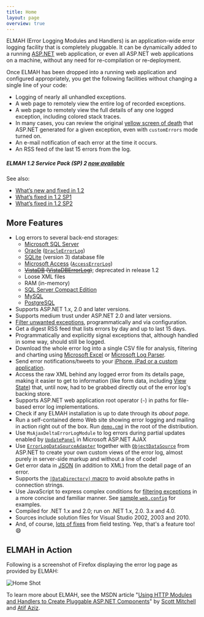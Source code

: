```yaml
---
title: Home
layout: page
overview: true
---
```


ELMAH (Error Logging Modules and Handlers) is an application-wide error logging facility that is completely pluggable. It can be dynamically added to a running [ASP.NET](http://www.asp.net/) web application, or even all ASP.NET web applications on a machine, without any need for re-compilation or re-deployment.

Once ELMAH has been dropped into a running web application and configured appropriately, you get the following facilities without changing a single line of your code:

  * Logging of nearly all unhandled exceptions.
  * A web page to remotely view the entire log of recorded exceptions.
  * A web page to remotely view the full details of any one logged exception, including colored stack traces.
  * In many cases, you can review the original [yellow screen of death](http://en.wikipedia.org/wiki/Yellow_Screen_of_Death#ASP.NET) that ASP.NET generated for a given exception, even with `customErrors` mode turned on.
  * An e-mail notification of each error at the time it occurs.
  * An RSS feed of the last 15 errors from the log.

<div class="note">
  <h5>ELMAH 1.2 Service Pack (SP) 2 <a href="https://elmah.github.io/downloads/">now available</a></h5>
  <p>See also:</p>
  
  <ul>
    <li><a href="https://github.com/elmah/Elmah/issues?q=is%3Aissue+label%3AMilestone-Release1.2+is%3Aclosed">What&rsquo;s new and fixed in 1.2</a></li>
    <li><a href="https://github.com/elmah/Elmah/issues?q=is%3Aissue+label%3AMilestone-Release1.2SP1+is%3Aclosed">What&rsquo;s fixed in 1.2 SP1</a></li>
    <li><a href="https://github.com/elmah/Elmah/issues?q=is%3Aissue+label%3AMilestone-Release1.2SP2+is%3Aclosed">What&rsquo;s fixed in 1.2 SP2</a></li>
  </ul>
</div>

## More Features

  * Log errors to several back-end storages:
    * [Microsoft SQL Server](http://www.microsoft.com/sql/)
    * [Oracle](http://www.oracle.com/) ([`OracleErrorLog`](https://www.assembla.com/spaces/elmah/subversion/source/HEAD/tags/REL-1.2/src/Elmah/OracleErrorLog.cs))
    * [SQLite](http://www.sqlite.org/) (version 3) database file
    * [Microsoft Access](https://code.google.com/p/elmah/wiki/Access) ([`AccessErrorLog`](https://www.assembla.com/spaces/elmah/subversion/source/HEAD/tags/REL-1.2/src/Elmah/AccessErrorLog.cs))
    * <del>[VistaDB](http://www.vistadb.net/) ([VistaDBErrorLog](https://www.assembla.com/spaces/elmah/subversion/source/HEAD/tags/REL-1.1/src/Elmah/VistaDBErrorLog.cs))</del>; deprecated in release 1.2
    * Loose XML files
    * RAM (in-memory)
    * [SQL Server Compact Edition](http://www.microsoft.com/sql/)
    * [MySQL](http://www.mysql.com/)
    * [PostgreSQL](http://www.postgresql.org/)
  * Supports ASP.NET 1.x, 2.0 and later versions.
  * Supports medium trust under ASP.NET 2.0 and later versions.
  * [Filter unwanted exceptions](/a/error-filtering/), programmatically and via configuration.
  * Get a digest RSS feed that lists errors by day and up to last 15 days.
  * Programmatically and explicitly signal exceptions that, although handled in some way, should still be logged.
  * Download the whole error log into a single CSV file for analysis, filtering and charting using [Microsoft Excel](http://www.microsoft.com/excel/) or [Microsoft Log Parser](http://www.microsoft.com/technet/scriptcenter/tools/logparser/default.mspx).
  * Send error notifications/tweets to your [iPhone, iPad or a custom application](/a/prowling-errors/).
  * Access the raw XML behind any logged error from its details page, making it easier to get to information (like form data, including [View State](http://msdn2.microsoft.com/en-us/library/ms972976.aspx)) that, until now, had to be grabbed directly out of the error log's backing store.
  * Supports ASP.NET web application root operator (`~`) in paths for file-based error log implementations.
  * Check if any ELMAH installation is up to date through its _about page_.
  * Run a self-contained demo Web site showing error logging and mailing in action right out of the box. Run [`demo.cmd`](https://www.assembla.com/spaces/elmah/subversion/source/HEAD/tags/REL-1.2/demo.cmd) in the root of the distribution.
  * Use `MsAjaxDeltaErrorLogModule` to log errors during partial updates enabled by [`UpdatePanel`](http://msdn.microsoft.com/en-us/library/system.web.ui.updatepanel.aspx) in Microsoft ASP.NET AJAX
  * Use [`ErrorLogDataSourceAdapter`](https://www.assembla.com/spaces/elmah/subversion/source/HEAD/tags/REL-1.2/src/Elmah/ErrorLogDataSourceAdapter.cs) together with [`ObjectDataSource`](http://msdn.microsoft.com/en-us/library/system.web.ui.webcontrols.objectdatasource.aspx) from ASP.NET to create your own custom views of the error log, almost purely in server-side markup and without a line of code!
  * Get error data in [JSON](http://www.json.org/) (in addition to XML) from the detail page of an error.
  * Supports the [`|DataDirectory|` macro](http://blogs.msdn.com/smartclientdata/archive/2005/08/26/456886.aspx) to avoid absolute paths in connection strings.
  * Use JavaScript to express complex conditions for [filtering exceptions](/a/error-filtering/) in a more concise and familiar manner. See [sample `web.config`](https://www.assembla.com/spaces/elmah/subversion/source/HEAD/tags/REL-1.2/samples/web.config) for examples.
  * Compiled for .NET 1.x and 2.0; run on .NET 1.x, 2.0. 3.x and 4.0.
  * Sources include solution files for Visual Studio 2002, 2003 and 2010.
  * And, of course, [lots of fixes](https://github.com/elmah/Elmah/issues?q=is%3Aissue+is%3Aclosed) from field testing. Yep, that's a feature too! :smile:

## ELMAH in Action

Following is a screenshot of Firefox displaying the error log page as provided by ELMAH:

![Home Shot](img/homeshot.png)

To learn more about ELMAH, see the MSDN article "[Using HTTP Modules and Handlers to Create Pluggable ASP.NET Components](http://msdn2.microsoft.com/en-us/library/aa479332.aspx)" by [Scott Mitchell](http://www.4guysfromrolla.com/ScottMitchell.shtml) and [Atif Aziz](http://www.raboof.com/).
